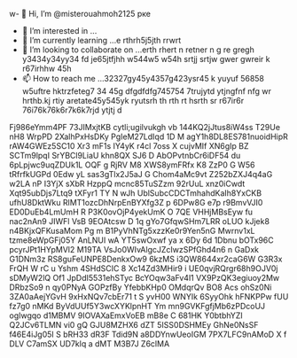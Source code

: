 w- 👋 Hi, I’m @misterouahmoh2125 рке
- 👀 I’m interested in ...
- 🌱 I’m currently learning ...e rthrh5j5jth rrwrt
- 💞️ I’m looking to collaborate on ...erth rhert n retner n g re gregh y3434y34yy34  fd je65jtfjhh w544w5 w54h srtjj srtjw gwer gwreir k r67irhhw 45h
- 📫 How to reach me ...32327gy45y4357g423ysr45 k yuyuf 56858 w5uftre hktrzfeteg7 34 45g dfgdfdfg745754 7trujytd ytjngfnf nfg
wr hrthb.kj rtiy aretate45y545yk ryutsrh th rth rt hsrth sr r67ir6r 76i76k76k6r7k6k7rjd ytjtj d
<!---tsu rtu ty tydretw
misterouahmoh2125/misterouahmoh2125 is a ✨ special ✨ repository because its `README.md` y 5y5y(this file) appears on your GitHub profile.
You can click the Preview link to take a look at your changes.KLYsfw M 0b 3J8O0 9 tE1 aKIWciHtPfUosA9qsBpqMuC nEWf6yMC1iTA1sjQ1
--->
Fj986eYmm4PF
73JIMxjtKB
 cytli;ugilvukgh vb
144KQ2jJtus8iW4ss
T29Ue nH8 WrpPD 2XalhPxHsDKy
PgIeM27LdIqd  1D M agY1h8DL8ES781nuoidHipR rAW4GWEz5SC10 Xr3 mF1s IY4yK r4cl 7oss  X cujvMIf  XN6gIp BZ SCTm9lpqI SrYBCl9LiaU khn8QX SJ6 D AbOPvtnbCr6iDF54 du 6pLpjwc9uqZDUk1L OQF g RjRV M8 XWS8ymFRfx K8 ZzP0 G W56  tRfrfkUGPd 0Edw yL sas3gTlx2J5aJ G Chom4aMc9vt Z252bZXJ4q4aG  w2LA  nP I3YjX  sXbR HzppQ mcnc85TuSZzm 92rUuL xnz0iCwdt Xqt95ubDjs7Ltq9 tXFyr1 TY N wJh UblSubcCDCTmhahdKaIh8YxCKB ufhU8DktWku RlMT1ozcDhNrpEnBYXfg3Z p 6DPw8G e7p r9BmvVJI0 ED0DuEb4LmUmH    R P3K0ovOjP4yekUmK O 7QE  VHHjMBsEyw fu nac2nAn9 JIWFl  VsB 9EOAtcsw D 1q   gYo7GfqwSHm7LRR oLUO kJjek8  n4BKjxQFKusaMom Pg m B1PyVhNTg5xzzKe0r9Yen5nG  Mwrnv1xL tzme8eWpGFj05Y  AnLNUI wA YT5swOxwf  ya  x 6Dy 6d 1Dbnu bOTx96C pcyrJPt1HYpMVl2 M19TA VsJo0WIvAlgcJZcIwzSPfGhd4n6  n  GaDxk G1DNm3z RS8guFeUNPE8DenkxOw9 6kzMS i3QW8644xr2caG6W G3R3x  FrQH W rC u Yshm 4SHdSCIC  8 Xc14Zd3MHir9 i UE0qvjRQrgr68h9OJV0j sDMyW2lQ Of1 JpDdI5531ehSTyc BcYOqw3aFv4l1 VX9PzQK3egiuoy2Mw DRbzSo9  n qy0PNyA GOPzfBy YfebbKHp0 OMdqrQv BO8  Acs ohSz0Ni 3ZA0aAejYGvH  9xHxNQv7cbEr71 t S yvH00  WNYIk 6SyyOhk hFNKPPw fUU fz7g0 nMKd ByVdUUf5Y3wcXYKlpnHT Ym mn9GVKFgfjMb6zPDcoUJ ogIwgqo d1MBMV 9IOVAXaEmxVoEB mB8e C 681HK Y0btbhYZI Q2JCv6TLMN vi0   gQ GJU8MZHX6 dZT 5ISS0DSHMEy GhNe0NsSF f46E4iJg05I S bRH33 dR3F Tdid9N  a8DDYnwUeoIGM 7PX7LFC9nAMoD X  f DLV C7amSX UD7klq a dMT M3B7J Z6clMA
